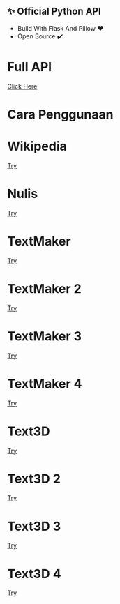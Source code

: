 ## ✨ Official Python API

- Build With Flask And Pillow ♥️
- Open Source ✔️

# Full API
<a href="//api.clph.me">Click Here</a>

# Cara Penggunaan

# Wikipedia
<a href='https://pythonapis.clph.me/api/wikipedia?query=google'>Try</a>

# Nulis 
<a href='https://pythonapis.clph.me/api/nulis?text=caliph+ganteng+banget'>Try</a>

# TextMaker
<a href='https://pythonapis.clph.me/api/textmaker?text=caliph+ganteng+banget'>Try</a>

# TextMaker 2
<a href='https://pythonapis.clph.me/api/textmaker2?text=caliph+ganteng+banget'>Try</a>

# TextMaker 3
<a href='https://pythonapis.clph.me/api/textmaker3?text=caliph+ganteng+banget'>Try</a>

# TextMaker 4
<a href='https://pythonapis.clph.me/api/textmaker4?text=caliph+ganteng+banget'>Try</a>

# Text3D
<a href='https://pythonapis.clph.me/api/text3d?text=caliph+ganteng+banget'>Try</a>

# Text3D 2
<a href='https://pythonapis.clph.me/api/text3d-2?text=caliph+ganteng+banget'>Try</a>

# Text3D 3
<a href='https://pythonapis.clph.me/api/text3d-3?text=caliph+ganteng+banget'>Try</a>

# Text3D 4
<a href='https://pythonapis.clph.me/api/text3d-4?text=caliph+ganteng+banget'>Try</a>
